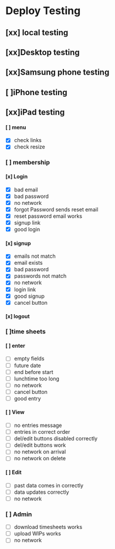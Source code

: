 # Deploy Testing

## [xx] local testing
## [xx]Desktop testing
## [xx]Samsung phone testing
## [ ]iPhone testing
## [xx]iPad testing

#### [ ] menu
- [x] check links
- [x] check resize
### [ ] membership
#### [x] Login
- [x] bad email
- [x] bad password
- [x] no network
- [x] forgot Password sends reset email
- [x] reset password email works
- [x] signup link
- [x] good login
#### [x] signup
- [x] emails not match
- [x] email exists
- [x] bad password
- [x] passwords not match
- [x] no network
- [x] login link
- [x] good signup
- [x] cancel button
#### [x] logout
### [ ]time sheets
#### [ ] enter
- [ ] empty fields
- [ ] future date
- [ ] end before start
- [ ] lunchtime too long
- [ ] no network
- [ ] cancel button
- [ ] good entry
#### [ ] View
- [ ] no entries message
- [ ] entries in correct order
- [ ] del/edit buttons disabled correctly
- [ ] del/edit buttons work
- [ ] no network on arrival
- [ ] no network on delete
#### [ ] Edit
- [ ] past data comes in correctly
- [ ] data updates correctly
- [ ] no network
### [ ] Admin
- [ ] download timesheets works
- [ ] upload WIPs works
- [ ] no network
